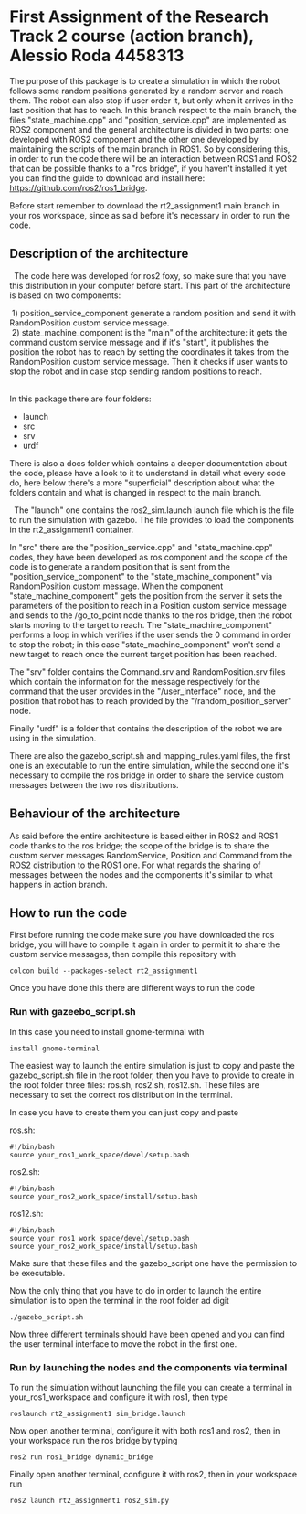 # First Assignment of the Research Track 2 course (action branch), Alessio Roda 4458313

The purpose of this package is to create a simulation in which the robot follows some random positions generated by a random server and reach them.
The robot can also stop if user order it, but only when it arrives in the last position that has to reach.
In this branch respect to the main branch, the files "state_machine.cpp" and "position_service.cpp" are implemented as ROS2 component and the general architecture is divided in two parts: one developed with ROS2 component and the other one developed by maintaining the scripts of the main branch in ROS1.
So by considering this, in order to run the code there will be an interaction between ROS1 and ROS2 that can be possible thanks to a "ros bridge", if you haven't installed it yet you can find the guide to download and install here: https://github.com/ros2/ros1_bridge.

Before start remember to download the rt2_assignment1 main branch in your ros workspace, since as said before it's necessary in order to run the code. 

## Description of the architecture
 
The code here was developed for ros2 foxy, so make sure that you have this distribution in your computer before start. This part of the architecture is based on two components:
 
 
 1) position_service_component generate a random position and send it with RandomPosition custom service message.      
 2) state_machine_component is the "main" of the architecture: it gets the command custom service message and if it's "start", it publishes the position the robot has to reach by setting the coordinates it takes from the RandomPosition custom service message. Then it checks if user wants to stop the robot and in case stop sending random positions to reach.                            
 
 
In this package there are four folders:                       

* launch
* src
* srv
* urdf

There is also a docs folder which contains a deeper documentation about the code, please have a look to it to understand in detail what every code do, here below there's a more "superficial" description about what the folders contain and what is changed in respect to the main branch.

 
The "launch" one contains the ros2_sim.launch launch file which is the file to run the simulation with gazebo. The file provides to load the components in the rt2_assignment1 container.

In "src" there are the "position_service.cpp" and "state_machine.cpp" codes, they have been developed as ros component and the scope of the code is to generate a random position that is sent from the "position_service_component" to the "state_machine_component" via RandomPosition custom message. When the component "state_machine_component" gets the position from the server it sets the parameters of the position to reach in a Position custom service message and sends to the /go_to_point node thanks to the ros bridge, then the robot starts moving to the target to reach. The "state_machine_component" performs a loop in which verifies if the user sends the 0 command in order to stop the robot; in this case "state_machine_component" won't send a new target to reach once the current target position has been reached.  

The "srv" folder contains the Command.srv and RandomPosition.srv files which contain the information for the message respectively for the command that the user provides in the "/user_interface" node, and the position that robot has to reach provided by the "/random_position_server" node.

Finally "urdf" is a folder that contains the description of the robot we are using in the simulation.

There are also the gazebo_script.sh and mapping_rules.yaml files, the first one is an executable to run the entire simulation, while the second one it's necessary to compile the ros bridge in order to share the service custom messages between the two ros distributions.

## Behaviour of the architecture

As said before the entire architecture is based either in ROS2 and ROS1 code thanks to the ros bridge; the scope of the bridge is to share the custom server messages RandomService, Position and Command from the ROS2 distribution to the ROS1 one. For what regards the sharing of messages between the nodes and the components it's similar to what happens in action branch.

## How to run the code

First before running the code make sure you have downloaded the ros bridge, you will have to compile it again in order to permit it to share the custom service messages, then compile this repository with

```
colcon build --packages-select rt2_assignment1
```

Once you have done this there are different ways to run the code

### Run with gazeebo_script.sh

In this case you need to install gnome-terminal with

```
install gnome-terminal
```

The easiest way to launch the entire simulation is just to copy and paste the gazebo_script.sh file in the root folder, then you have to provide to create in the root folder three files: ros.sh, ros2.sh, ros12.sh. These files are necessary to set the correct ros distribution in the terminal.  


In case you have to create them you can just copy and paste 

ros.sh:
```
#!/bin/bash
source your_ros1_work_space/devel/setup.bash
```

ros2.sh:
```
#!/bin/bash
source your_ros2_work_space/install/setup.bash
```
ros12.sh:

```
#!/bin/bash
source your_ros1_work_space/devel/setup.bash
source your_ros2_work_space/install/setup.bash
```
Make sure that these files and the gazebo_script one have the permission to be executable.

Now the only thing that you have to do in order to launch the entire simulation is to open the terminal in the root folder ad digit 

```
./gazebo_script.sh
```

Now three different terminals should have been opened and you can find the user terminal interface to move the robot in the first one.

### Run by launching the nodes and the components via terminal

To run the simulation without launching the file you can create a terminal in your_ros1_workspace and configure it with ros1, then type 

```
roslaunch rt2_assignment1 sim_bridge.launch
```
Now open another terminal, configure it with both ros1 and ros2, then in your workspace run the ros bridge by typing

```
ros2 run ros1_bridge dynamic_bridge
```
Finally open another terminal, configure it with ros2, then in your workspace run

```
ros2 launch rt2_assignment1 ros2_sim.py
```

